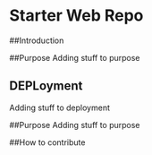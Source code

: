 # Starter Web Repo

##Introduction

##Purpose
Adding stuff to purpose
## DEPLoyment

Adding stuff to deployment

##Purpose
Adding stuff to purpose

##How to contribute
